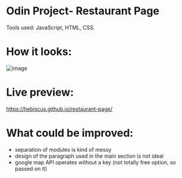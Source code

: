 # Odin Project- Restaurant Page

Tools used: JavaScript, HTML, CSS.
# How it looks:
![image](https://user-images.githubusercontent.com/107350293/210007925-1eab8624-9c46-4b5e-95eb-90fb58739e42.png)

# Live preview: 
https://hebiscus.github.io/restaurant-page/

# What could be improved:
- separation of modules is kind of messy
- design of the paragraph used in the main section is not ideal
- google map API operates without a key (not totally free option, so passed on it)

